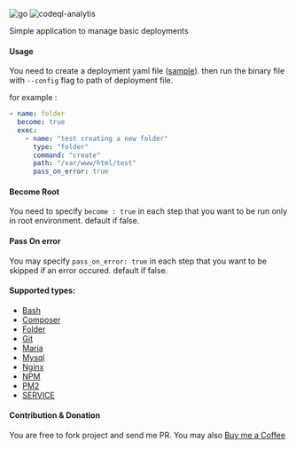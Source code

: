 ![go](https://github.com/arashrasoulzadeh/deepzy/actions/workflows/go.yml/badge.svg)
![codeql-analytis](https://github.com/arashrasoulzadeh/deepzy/actions/workflows/codeql-analysis.yml/badge.svg)

Simple application to manage basic deployments

#### Usage
You need to create a deployment yaml file ([sample](deploy.yaml)). then run the binary file with `--config` flag to path of deployment file.

for example : 
```yaml
- name: folder
  become: true
  exec:
    - name: "test creating a new folder"
      type: "folder"
      command: "create"
      path: "/var/www/html/test"
      pass_on_error: true
```

#### Become Root
You need to specify `become : true` in each step that you want to be run only in root environment. default if false.

#### Pass On error
You may specify `pass_on_error: true` in each step that you want to be skipped if an error occured. default if false.



#### Supported types:

- [Bash](DOCS/BASH.MD)
- [Composer](DOCS/COMPOSER.MD)
- [Folder](DOCS/FOLDER.MD)
- [Git](DOCS/GIT.MD)
- [Maria](DOCS/MARIA.MD)
- [Mysql](DOCS/MYSQL.MD)
- [Nginx](DOCS/NGINX.MD)
- [NPM](DOCS/NPM.MD)
- [PM2](DOCS/PM2.MD)
- [SERVICE](DOCS/SERVICE.MD)


#### Contribution & Donation
You are free to fork project and send me PR.
You may also [Buy me a Coffee](https://dono.gg/arashrasoulzadeh)